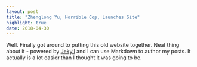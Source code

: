 ```yaml
---
layout: post
title: "Zhenglong Yu, Horrible Cop, Launches Site"
highlight: true
date: 2018-04-30
---
```


Well. Finally got around to putting this old website together. Neat thing about it - powered by [Jekyll](http://jekyllrb.com) and I can use Markdown to author my posts. It actually is a lot easier than I thought it was going to be.
